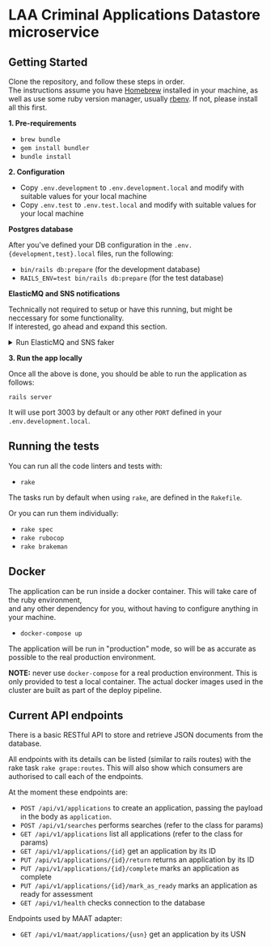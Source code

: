 # LAA Criminal Applications Datastore microservice

## Getting Started

Clone the repository, and follow these steps in order.  
The instructions assume you have [Homebrew](https://brew.sh) installed in your machine, as well as use some ruby version manager, usually [rbenv](https://github.com/rbenv/rbenv). If not, please install all this first.

**1. Pre-requirements**

* `brew bundle`
* `gem install bundler`
* `bundle install`

**2. Configuration**

* Copy `.env.development` to `.env.development.local` and modify with suitable values for your local machine
* Copy `.env.test` to `.env.test.local` and modify with suitable values for your local machine

**Postgres database**

After you've defined your DB configuration in the `.env.{development,test}.local` files, run the following:

* `bin/rails db:prepare` (for the development database)
* `RAILS_ENV=test bin/rails db:prepare` (for the test database)

**ElasticMQ and SNS notifications**

Technically not required to setup or have this running, but might be neccessary for some functionality.  
If interested, go ahead and expand this section.  

<details>
<summary>Run ElasticMQ and SNS faker</summary>

The datastore, upon certain actions (like an application being submitted) will publish a notification event to an Amazon SNS topic.  
Subscribers can subscribe to this topic to receive these notifications. Subscribers can be SQS queues, or HTTP callback endpoints, etc.  
This SNS topic, along with any SQS queues, exist on cloud-deployed environments (i.e. kubernetes) but it is not practical and certainly 
difficult to setup all this in your local machine.

[ElasticMQ](https://github.com/softwaremill/elasticmq) is used instead, as an in-memory message queue with an 
Amazon SQS-compatible interface, to ease (fake) some of this.

NOTE: the easiest way to get this up and running locally is to run an ElasticMQ instance in a docker container.  
A docker-compose file is provided that allows that, and exposes the instance by default in port 9324 (and port 9325 for 
the queues inspector).  

Some additional configuration is needed and also some kind of SNS faker or forwarder running locally, 
for example [this one here](https://github.com/janza/sns-sqs-forwarder).  
For more details, is best you ask a team colleague to help you set all this up and explain more in detail.
</details>

**3. Run the app locally**

Once all the above is done, you should be able to run the application as follows:

`rails server`

It will use port 3003 by default or any other `PORT` defined in your `.env.development.local`.

## Running the tests

You can run all the code linters and tests with:

* `rake`

The tasks run by default when using `rake`, are defined in the `Rakefile`.

Or you can run them individually:

* `rake spec`
* `rake rubocop`
* `rake brakeman`

## Docker

The application can be run inside a docker container. This will take care of the ruby environment,  
and any other dependency for you, without having to configure anything in your machine.

* `docker-compose up`

The application will be run in "production" mode, so will be as accurate as possible to the real production environment.

**NOTE:** never use `docker-compose` for a real production environment. This is only provided to test a local container. The
actual docker images used in the cluster are built as part of the deploy pipeline.

## Current API endpoints

There is a basic RESTful API to store and retrieve JSON documents from the database.  

All endpoints with its details can be listed (similar to rails routes) with the rake task `rake grape:routes`. This will
also show which consumers are authorised to call each of the endpoints.

At the moment these endpoints are:

* `POST /api/v1/applications` to create an application, passing the payload in the body as `application`.
* `POST /api/v1/searches` performs searches (refer to the class for params)
* `GET /api/v1/applications` list all applications (refer to the class for params)
* `GET /api/v1/applications/{id}` get an application by its ID
* `PUT /api/v1/applications/{id}/return` returns an application by its ID
* `PUT /api/v1/applications/{id}/complete` marks an application as complete
* `PUT /api/v1/applications/{id}/mark_as_ready` marks an application as ready for assessment
* `GET /api/v1/health` checks connection to the database

Endpoints used by MAAT adapter:

* `GET /api/v1/maat/applications/{usn}` get an application by its USN

